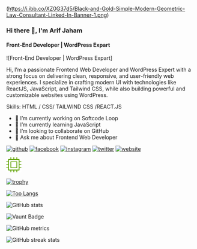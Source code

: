 (https://i.ibb.co/XZ0G37d5/Black-and-Gold-Simple-Modern-Geometric-Law-Consultant-Linked-In-Banner-1.png)

### Hi there 👋, I'm Arif Jaham
#### Front-End Developer | WordPress Expart
![Front-End Developer | WordPress Expart]

Hi, I’m a passionate Frontend Web Developer and WordPress Expert with a strong focus on delivering clean, responsive, and user-friendly web experiences. I specialize in crafting modern UI with technologies like ReactJS, JavaScript, and Tailwind CSS, while also building powerful and customizable websites using WordPress.

Skills:  HTML / CSS/ TAILWIND CSS /REACT.JS

- 🔭 I’m currently working on Softcode Loop 
- 🌱 I’m currently learning JavaScript 
- 👯 I’m looking to collaborate on GitHub 
- 💬 Ask me about Frontend Web Developer  


[<img src='https://cdn.jsdelivr.net/npm/simple-icons@3.0.1/icons/github.svg' alt='github' height='40'>](https://github.com/https://github.com/devarif420)  [<img src='https://cdn.jsdelivr.net/npm/simple-icons@3.0.1/icons/facebook.svg' alt='facebook' height='40'>](https://www.facebook.com/https://www.facebook.com/Arif%20Jahan)  [<img src='https://cdn.jsdelivr.net/npm/simple-icons@3.0.1/icons/instagram.svg' alt='instagram' height='40'>](https://www.instagram.com/https://www.instagram.com/arifjahan864/)  [<img src='https://cdn.jsdelivr.net/npm/simple-icons@3.0.1/icons/twitter.svg' alt='twitter' height='40'>](https://twitter.com/ArifJahan30)  [<img src='https://cdn.jsdelivr.net/npm/simple-icons@3.0.1/icons/icloud.svg' alt='website' height='40'>](https://devarifinfo.netlify.app/)  

<a href='https://docs.github.com/en/developers'><img src='https://raw.githubusercontent.com/acervenky/animated-github-badges/master/assets/devbadge.gif' width='40' height='40'></a> 

[![trophy](https://github-profile-trophy.vercel.app/?username=https://github.com/devarif420)](https://github.com/ryo-ma/github-profile-trophy)

[![Top Langs](https://github-readme-stats.vercel.app/api/top-langs/?username=https://github.com/devarif420)](https://github.com/anuraghazra/github-readme-stats)

![GitHub stats](https://github-readme-stats.vercel.app/api?username=https://github.com/devarif420&show_icons=true&count_private=true)  

![Vaunt Badge](https://api.vaunt.dev/v1/github/entities/https://github.com/devarif420/contributions?format=svg&private=true)  

![GitHub metrics](https://metrics.lecoq.io/https://github.com/devarif420)  

![GitHub streak stats](https://streak-stats.demolab.com/?user=https://github.com/devarif420)  

